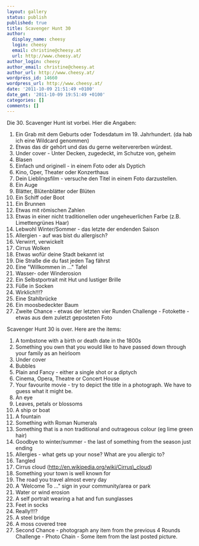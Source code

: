 ```yaml
---
layout: gallery
status: publish
published: true
title: Scavenger Hunt 30
author:
  display_name: cheesy
  login: cheesy
  email: christine@cheesy.at
  url: http://www.cheesy.at/
author_login: cheesy
author_email: christine@cheesy.at
author_url: http://www.cheesy.at/
wordpress_id: 14660
wordpress_url: http://www.cheesy.at/
date: '2011-10-09 21:51:49 +0100'
date_gmt: '2011-10-09 19:51:49 +0100'
categories: []
comments: []
---
```

<!--:de-->Die 30. Scavenger Hunt ist vorbei. Hier die Angaben:
1. Ein Grab mit dem Geburts oder Todesdatum im 19. Jahrhundert. (da hab ich eine Wildcard genommen)
2. Etwas das dir gehört und das du gerne weitervererben würdest.
3. Under cover - Unter Decken, zugedeckt, im Schutze von, geheim
4. Blasen
5. Einfach und originell - in einem Foto oder als Dyptich
6. Kino, Oper, Theater oder Konzerthaus
7. Dein Lieblingsfilm - versuche den Titel in einem Foto darzustellen.
8. Ein Auge
9. Blätter, Blütenblätter oder Blüten
10. Ein Schiff oder Boot
11. Ein Brunnen
12. Etwas mit römischen Zahlen
13. Etwas in einer nicht traditionellen oder ungeheuerlichen Farbe (z.B. Limettengrünes Haar)
14. Lebwohl Winter/Sommer - das letzte der endenden Saison
15. Allergien - auf was bist du allergisch?
16. Verwirrt, verwickelt
17. Cirrus Wolken
18. Etwas wofür deine Stadt bekannt ist
19. Die Straße die du fast jeden Tag fährst
20. Eine "Willkommen in ..." Tafel
21. Wasser- oder Winderosion
22. Ein Selbstportrait mit Hut und lustiger Brille
23. Füße in Socken
24. Wirklich!!!?
25. Eine Stahlbrücke
26. Ein moosbedeckter Baum
27. Zweite Chance - etwas der letzten vier Runden
Challenge - Fotokette - etwas aus dem zuletzt geposteten Foto
<!--:--><!--:en-->Scavenger Hunt 30 is over. Here are the items:
1. A tombstone with a birth or death date in the 1800s
2. Something you own that you would like to have passed down through your family as an heirloom
3. Under cover
4. Bubbles
5. Plain and Fancy - either a single shot or a diptych
6. Cinema, Opera, Theatre or Concert House
7. Your favourite movie - try to depict the title in a photograph. We have to guess what it might be.
8. An eye
9. Leaves, petals or blossoms
10. A ship or boat
11. A fountain
12. Something with Roman Numerals
13. Something that is a non traditional and outrageous colour (eg lime green hair)
14. Goodbye to winter/summer - the last of something from the season just ending
15. Allergies - what gets up your nose? What are you allergic to?
16. Tangled
17. Cirrus cloud (http://en.wikipedia.org/wiki/Cirrus\_cloud)
18. Something your town is well known for
19. The road you travel almost every day
20. A ‘Welcome To ..." sign in your community/area or park
21. Water or wind erosion
22. A self portrait wearing a hat and fun sunglasses
23. Feet in socks
24. Really!!!?
25. A steel bridge
26. A moss covered tree
27. Second Chance - photograph any item from the previous 4 Rounds
Challenge - Photo Chain - Some item from the last posted picture.
<!--:-->
